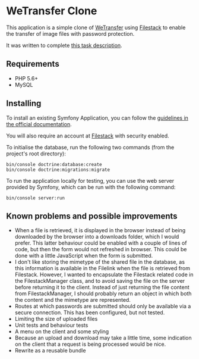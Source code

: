 # WeTransfer Clone

This application is a simple clone of [WeTransfer](https://wetransfer.com/) using [Filestack](https://www.filestack.com/) to enable the transfer of image files with password protection.

It was written to complete [this task description](docs/aufgabe.md).

## Requirements

- PHP 5.6+
- MySQL

## Installing

To install an existing Symfony Application, you can follow the [guidelines in the official documentation](https://symfony.com/doc/current/setup.html#installing-an-existing-symfony-application).

You will also require an account at [Filestack](https://www.filestack.com/) with security enabled.

To initialise the database, run the following two commands (from the project's root directory):
```
bin/console doctrine:database:create
bin/console doctrine:migrations:migrate
```

To run the application locally for testing, you can use the web server provided by Symfony, which can be run with the following command:

```
bin/console server:run
```

## Known problems and possible improvements
- When a file is retrieved, it is displayed in the browser instead of being downloaded by the browser into a downloads folder, which I would prefer. This latter behaviour could be enabled with a couple of lines of code, but then the form would not refreshed in browser. This could be done with a little JavaScript when the form is submitted.
- I don't like storing the mimetype of the shared file in the database, as this information is available in the Filelink when the file is retrieved from Filestack. However, I wanted to encapsulate the Filestack related code in the FilestackManager class, and to avoid saving the file on the server before returning it to the client. Instead of just returning the file content from FilestackManager, I should probably return an object in which both the content and the mimetype are represented.
- Routes at which passwords are submitted should only be available via a secure connection. This has been configured, but not tested.
- Limiting the size of uploaded files
- Unit tests and behaviour tests
- A menu on the client and some styling
- Because an upload and download may take a little time, some indication on the client that a request is being processed would be nice.
- Rewrite as a reusable bundle
